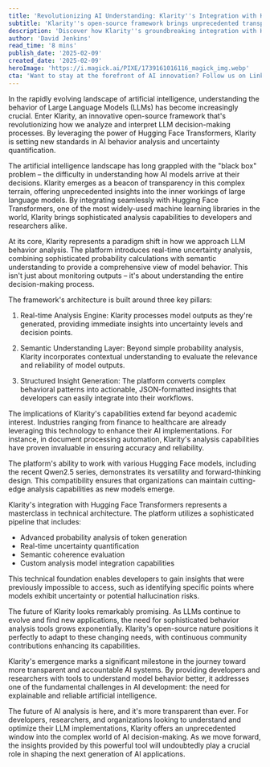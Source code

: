 ```yaml
---
title: 'Revolutionizing AI Understanding: Klarity''s Integration with Hugging Face Transformers Reshapes LLM Analysis'
subtitle: 'Klarity''s open-source framework brings unprecedented transparency to LLM behavior analysis'
description: 'Discover how Klarity''s groundbreaking integration with Hugging Face Transformers is revolutionizing LLM behavior analysis, bringing unprecedented transparency to AI decision-making processes and setting new standards for model interpretation.'
author: 'David Jenkins'
read_time: '8 mins'
publish_date: '2025-02-09'
created_date: '2025-02-09'
heroImage: 'https://i.magick.ai/PIXE/1739161016116_magick_img.webp'
cta: 'Want to stay at the forefront of AI innovation? Follow us on LinkedIn for regular updates on breakthrough technologies like Klarity and expert insights into the future of AI development.'
---
```


In the rapidly evolving landscape of artificial intelligence, understanding the behavior of Large Language Models (LLMs) has become increasingly crucial. Enter Klarity, an innovative open-source framework that's revolutionizing how we analyze and interpret LLM decision-making processes. By leveraging the power of Hugging Face Transformers, Klarity is setting new standards in AI behavior analysis and uncertainty quantification.

The artificial intelligence landscape has long grappled with the "black box" problem – the difficulty in understanding how AI models arrive at their decisions. Klarity emerges as a beacon of transparency in this complex terrain, offering unprecedented insights into the inner workings of large language models. By integrating seamlessly with Hugging Face Transformers, one of the most widely-used machine learning libraries in the world, Klarity brings sophisticated analysis capabilities to developers and researchers alike.

At its core, Klarity represents a paradigm shift in how we approach LLM behavior analysis. The platform introduces real-time uncertainty analysis, combining sophisticated probability calculations with semantic understanding to provide a comprehensive view of model behavior. This isn't just about monitoring outputs – it's about understanding the entire decision-making process.

The framework's architecture is built around three key pillars:

1. Real-time Analysis Engine: Klarity processes model outputs as they're generated, providing immediate insights into uncertainty levels and decision points.

2. Semantic Understanding Layer: Beyond simple probability analysis, Klarity incorporates contextual understanding to evaluate the relevance and reliability of model outputs.

3. Structured Insight Generation: The platform converts complex behavioral patterns into actionable, JSON-formatted insights that developers can easily integrate into their workflows.

The implications of Klarity's capabilities extend far beyond academic interest. Industries ranging from finance to healthcare are already leveraging this technology to enhance their AI implementations. For instance, in document processing automation, Klarity's analysis capabilities have proven invaluable in ensuring accuracy and reliability.

The platform's ability to work with various Hugging Face models, including the recent Qwen2.5 series, demonstrates its versatility and forward-thinking design. This compatibility ensures that organizations can maintain cutting-edge analysis capabilities as new models emerge.

Klarity's integration with Hugging Face Transformers represents a masterclass in technical architecture. The platform utilizes a sophisticated pipeline that includes:

- Advanced probability analysis of token generation
- Real-time uncertainty quantification
- Semantic coherence evaluation
- Custom analysis model integration capabilities

This technical foundation enables developers to gain insights that were previously impossible to access, such as identifying specific points where models exhibit uncertainty or potential hallucination risks.

The future of Klarity looks remarkably promising. As LLMs continue to evolve and find new applications, the need for sophisticated behavior analysis tools grows exponentially. Klarity's open-source nature positions it perfectly to adapt to these changing needs, with continuous community contributions enhancing its capabilities.

Klarity's emergence marks a significant milestone in the journey toward more transparent and accountable AI systems. By providing developers and researchers with tools to understand model behavior better, it addresses one of the fundamental challenges in AI development: the need for explainable and reliable artificial intelligence.

The future of AI analysis is here, and it's more transparent than ever. For developers, researchers, and organizations looking to understand and optimize their LLM implementations, Klarity offers an unprecedented window into the complex world of AI decision-making. As we move forward, the insights provided by this powerful tool will undoubtedly play a crucial role in shaping the next generation of AI applications.